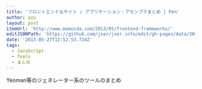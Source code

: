```yaml
---
title: 'フロントエンドなサイト / アプリケーション・アセンブラまとめ | Pen'
author: azu
layout: post
itemUrl: 'http://www.mamoida.com/2013/05/frontend-frameworks/'
editJSONPath: 'https://github.com/jser/jser.info/edit/gh-pages/data/2013/05/index.json'
date: '2013-05-27T12:52:53.724Z'
tags:
  - JavaScript
  - Tools
  - まとめ
---
```

Yeoman等のジェネレーター系のツールのまとめ
